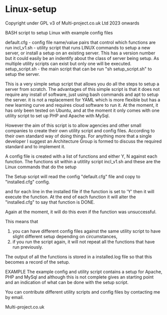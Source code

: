 # Linux-setup

Copyright under GPL v3 of Multi-project.co.uk Ltd 2023 onwards

BASH script to setup Linux with example config files

default.cfg - config file name/value pairs that control which functions are run
incl_v1.sh - utility script that runs LINUX commands to setup a new server, or install a setup on an existing server.  This has a version number but it could easily be an indentify about the class of server being setup.  As multiple utility scripts can exist but only one will be executed.
setup_script.sh - the main script that can be run "sh setup_script.sh" to setup the server.

This is a very simple setup script that allows you do all the steps to setup a server from scratch.  The advantages of this simple script is that it does not require any install of software, just using bash commands and apt to setup the server.  it is not a replacement for YAML which is more flexible but has a new learning curve and requires cloud software to run it.
At the moment, it has only been tested on Ubuntu, and at the moment it only comes with one utility script to set up PHP and Apache with MySql.

However the aim of this script is to allow agencies and other small companies to create their own utility script and config files.  According to their own standard way of doing things.  For anything more that a single developer I suggest an Architecture Group is formed to discuss the required standard and to implement it.

A config file is created with a list of functions and either Y, N against each function.
The functions sit within a utitlity script incl_v1.sh and these are the Linux commands that do the setup

The Setup script will read the config "default.cfg" file and copy to "installed.cfg" config.

and for each line in the installed file if the function is set to 'Y' then it will execute the function.
At the end of each function it will alter the "installed.cfg" to say that function is DONE.

Again at the moment, it will do this even if the function was unsuccessful.

This means that
1) you can have different config files against the same utility script to have slight different setup depending on circumstances,
2) if you run the script again, it will not repeat all the functions that have run previously.

The output of all the functions is stored in a installed.log file so that this becomes a record of the setup.


EXAMPLE
The example config and utility script contains a setup for Apache, PHP and MySql and although this is not complete gives an starting point and an indication of what can be done with the setup script.

You can contribute different utility scripts and config files by contacting me by email.

Multi-project.co.uk
